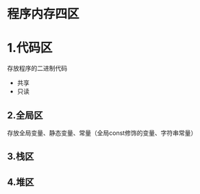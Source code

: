 # 程序内存四区

# 1.代码区

存放程序的二进制代码

- 共享
- 只读



## 2.全局区

存放全局变量、静态变量、常量（全局const修饰的变量、字符串常量）



## 3.栈区



## 4.堆区

